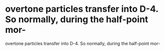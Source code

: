 # overtone particles transfer into D-4. So normally, during the half-point mor-

overtone particles transfer into D-4. So normally, during the half-point mor-